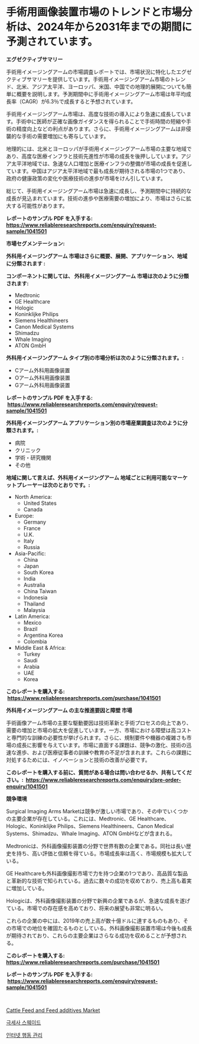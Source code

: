 <p><h1>手術用画像装置市場のトレンドと市場分析は、2024年から2031年までの期間に予測されています。</h1></p><p><strong>エグゼクティブサマリー</strong></p>
<p><p>手術用イメージングアームの市場調査レポートでは、市場状況に特化したエグゼクティブサマリーを提供しています。手術用イメージングアーム市場のトレンド、北米、アジア太平洋、ヨーロッパ、米国、中国での地理的展開についても簡単に概要を説明します。予測期間中に手術用イメージングアーム市場は年平均成長率（CAGR）が6.3％で成長すると予想されています。</p><p>手術用イメージングアーム市場は、高度な技術の導入により急速に成長しています。手術中に医師が正確な画像ガイダンスを得られることで手術時間の短縮や手術の精度向上などの利点があります。さらに、手術用イメージングアームは非侵襲的な手術の需要増加にも寄与しています。</p><p>地理的には、北米とヨーロッパが手術用イメージングアーム市場の主要な地域であり、高度な医療インフラと技術先進性が市場の成長を後押ししています。アジア太平洋地域では、急速な人口増加と医療インフラの整備が市場の成長を促進しています。中国はアジア太平洋地域で最も成長が期待される市場の1つであり、政府の健康政策の変化や医療技術の進歩が市場をけん引しています。</p><p>総じて、手術用イメージングアーム市場は急速に成長し、予測期間中に持続的な成長が見込まれています。技術の進歩や医療需要の増加により、市場はさらに拡大する可能性があります。</p></p>
<p><strong>レポートのサンプル PDF を入手する: <a href="https://www.reliableresearchreports.com/enquiry/request-sample/1041501">https://www.reliableresearchreports.com/enquiry/request-sample/1041501</a></strong></p>
<p><strong>市場セグメンテーション:</strong></p>
<p><strong> 外科用イメージングアーム 市場はさらに概要、展開、アプリケーション、地域に分類されます :</strong></p>
<p><strong>コンポーネントに関しては、 外科用イメージングアーム 市場は次のように分類されます: &nbsp;</strong></p>
<p><ul><li>Medtronic</li><li>GE Healthcare</li><li>Hologic</li><li>Koninklijke Philips</li><li>Siemens Healthineers</li><li>Canon Medical Systems</li><li>Shimadzu</li><li>Whale Imaging</li><li>ATON GmbH</li></ul></p>
<p><strong> 外科用イメージングアーム タイプ別の市場分析は次のように分類されます。:</strong></p>
<p><ul><li>Cアーム外科用画像装置</li><li>Oアーム外科用画像装置</li><li>Gアーム外科用画像装置</li></ul></p>
<p><strong>レポートのサンプル PDF を入手する: &nbsp;<a href="https://www.reliableresearchreports.com/enquiry/request-sample/1041501">https://www.reliableresearchreports.com/enquiry/request-sample/1041501</a></strong></p>
<p><strong> 外科用イメージングアーム アプリケーション別の市場産業調査は次のように分類されます。:</strong></p>
<p><ul><li>病院</li><li>クリニック</li><li>学術・研究機関</li><li>その他</li></ul></p>
<p><strong>地域に関して言えば、外科用イメージングアーム 地域ごとに利用可能なマーケットプレーヤーは次のとおりです。:</strong></p>
<p><ul>
    <li>
        North America:
        <ul>
            <li>United States</li>
            <li>Canada</li>
        </ul>
    </li>
    <li>
        Europe:
        <ul>
            <li>Germany</li>
            <li>France</li>
            <li>U.K.</li>
            <li>Italy</li>
            <li>Russia</li>
        </ul>
    </li>
    <li>
        Asia-Pacific:
        <ul>
            <li>China</li>
            <li>Japan</li>
            <li>South Korea</li>
            <li>India</li>
            <li>Australia</li>
            <li>China Taiwan</li>
            <li>Indonesia</li>
            <li>Thailand</li>
            <li>Malaysia</li>
        </ul>
    </li>
    <li>
        Latin America:
        <ul>
            <li>Mexico</li>
            <li>Brazil</li>
            <li>Argentina Korea</li>
            <li>Colombia</li>
        </ul>
    </li>
    <li>
        Middle East & Africa:
        <ul>
            <li>Turkey</li>
            <li>Saudi</li>
            <li>Arabia</li>
            <li>UAE</li>
            <li>Korea</li>
        </ul>
    </li>
    </ul></p>
<p><strong>このレポートを購入する: &nbsp;<a href="https://www.reliableresearchreports.com/purchase/1041501">https://www.reliableresearchreports.com/purchase/1041501</a></strong></p>
<p><strong>外科用イメージングアーム の主な推進要因と障壁 市場</strong></p>
<p><p>手術画像アーム市場の主要な駆動要因は技術革新と手術プロセスの向上であり、需要の増加と市場の拡大を促進しています。一方、市場における障壁は高コストと専門的な訓練の必要性が挙げられます。さらに、規制要件や機器の複雑さも市場の成長に影響を与えています。市場に直面する課題は、競争の激化、技術の迅速な進歩、および医療従事者の訓練や教育の不足が含まれます。これらの課題に対処するためには、イノベーションと技術の改善が必要です。</p></p>
<p><strong>このレポートを購入する前に、質問がある場合は問い合わせるか、共有してください。:&nbsp; <a href="https://www.reliableresearchreports.com/enquiry/pre-order-enquiry/1041501">https://www.reliableresearchreports.com/enquiry/pre-order-enquiry/1041501</a></strong></p>
<p><strong>競争環境</strong></p>
<p><p>Surgical Imaging Arms Marketは競争が激しい市場であり、その中でいくつかの主要企業が存在している。これには、Medtronic、GE Healthcare、Hologic、Koninklijke Philips、Siemens Healthineers、Canon Medical Systems、Shimadzu、Whale Imaging、ATON GmbHなどが含まれる。</p><p>Medtronicは、外科画像撮影装置の分野で世界有数の企業である。同社は長い歴史を持ち、高い評価と信頼を得ている。市場成長率は高く、市場規模も拡大している。</p><p>GE Healthcareも外科画像撮影市場で力を持つ企業の1つであり、高品質な製品と革新的な技術で知られている。過去に数々の成功を収めており、売上高も着実に増加している。</p><p>Hologicは、外科画像撮影装置の分野で新興の企業であるが、急速な成長を遂げている。市場での存在感を高めており、将来の展望も非常に明るい。</p><p>これらの企業の中には、2019年の売上高が数十億ドルに達するものもあり、その市場での地位を確固たるものとしている。外科画像撮影装置市場は今後も成長が期待されており、これらの主要企業はさらなる成功を収めることが予想される。</p></p>
<p><strong>このレポートを購入する: &nbsp; <a href="https://www.reliableresearchreports.com/purchase/1041501">https://www.reliableresearchreports.com/purchase/1041501</a></strong></p>
<p><strong>レポートのサンプル PDF を入手する: &nbsp;<a href="https://www.reliableresearchreports.com/enquiry/request-sample/1041501">https://www.reliableresearchreports.com/enquiry/request-sample/1041501</a></strong><strong></strong></p>
<p>&nbsp;</p>
<p><p><a href="https://funky-papaya-cf4.notion.site/Cattle-Feed-and-Feed-additives-Market-Growth-Market-Trends-COVID-19-Impact-and-Forecasts-for-peri-cf669704116f4a7eb443d89539851994">Cattle Feed and Feed additives Market</a></p><p><a href="https://medium.com/@hershelkris/%EB%A7%88%EC%9D%B4%ED%81%AC%EB%A1%9C%ED%8C%8C%EC%9D%B4%EB%B2%84-%EC%8A%A4%EC%9B%A8%EC%9D%B4%EB%93%9C-%EC%8B%9C%EC%9E%A5-%ED%86%B5%EC%B0%B0-%EC%8B%9C%EC%9E%A5-%EB%8F%99%ED%96%A5-%EC%84%B1%EC%9E%A5-2024%EB%85%84%EB%B6%80%ED%84%B0-2031%EB%85%84%EA%B9%8C%EC%A7%80%EC%9D%98-%EC%98%88%EC%B8%A1-b70ca46d29fc">극세사 스웨이드</a></p><p><a href="https://medium.com/@lowellleke20231/%EC%9D%B8%ED%84%B0%EB%84%B7-%ED%96%89%EB%8F%99-%EA%B4%80%EB%A6%AC-%EC%8B%9C%EC%9E%A5-%EC%A0%90%EC%9C%A0%EC%9C%A8-%EB%B3%80%ED%99%94-%EB%B0%8F-%EC%8B%9C%EC%9E%A5-%EC%84%B1%EC%9E%A5-%EB%8F%99%ED%96%A5-2024-2031-258d4e3fccbb">인터넷 행동 관리</a></p></p>
